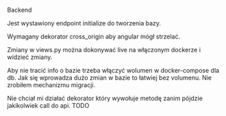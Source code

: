Backend

Jest wystawiony endpoint initialize do tworzenia bazy.

Wymagany dekorator cross_origin aby angular mógł strzelać.

Zmiany w views.py można dokonywać live na włączonym dockerze i widzieć zmiany.

Aby nie tracić info o bazie trzeba włączyć wolumen w docker-compose dla db. Jak się wprowadza dużo zmian w bazie to łatwiej bez volumenu.
Nie zrobiłem mechanizmu migracji.

Nie chciał mi działać dekorator który wywołuje metodę zanim pójdzie jakikolwiek call do api. TODO
